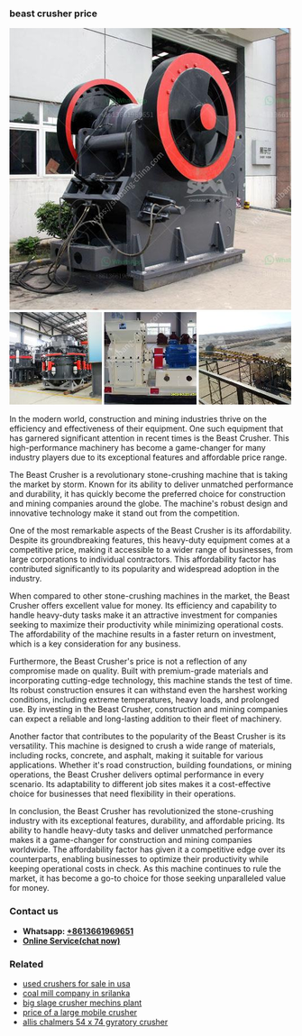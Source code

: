 <h3>beast crusher price</h3><img src='1708497267.jpg' alt=''><p>In the modern world, construction and mining industries thrive on the efficiency and effectiveness of their equipment. One such equipment that has garnered significant attention in recent times is the Beast Crusher. This high-performance machinery has become a game-changer for many industry players due to its exceptional features and affordable price range.</p><p>The Beast Crusher is a revolutionary stone-crushing machine that is taking the market by storm. Known for its ability to deliver unmatched performance and durability, it has quickly become the preferred choice for construction and mining companies around the globe. The machine's robust design and innovative technology make it stand out from the competition.</p><p>One of the most remarkable aspects of the Beast Crusher is its affordability. Despite its groundbreaking features, this heavy-duty equipment comes at a competitive price, making it accessible to a wider range of businesses, from large corporations to individual contractors. This affordability factor has contributed significantly to its popularity and widespread adoption in the industry.</p><p>When compared to other stone-crushing machines in the market, the Beast Crusher offers excellent value for money. Its efficiency and capability to handle heavy-duty tasks make it an attractive investment for companies seeking to maximize their productivity while minimizing operational costs. The affordability of the machine results in a faster return on investment, which is a key consideration for any business.</p><p>Furthermore, the Beast Crusher's price is not a reflection of any compromise made on quality. Built with premium-grade materials and incorporating cutting-edge technology, this machine stands the test of time. Its robust construction ensures it can withstand even the harshest working conditions, including extreme temperatures, heavy loads, and prolonged use. By investing in the Beast Crusher, construction and mining companies can expect a reliable and long-lasting addition to their fleet of machinery.</p><p>Another factor that contributes to the popularity of the Beast Crusher is its versatility. This machine is designed to crush a wide range of materials, including rocks, concrete, and asphalt, making it suitable for various applications. Whether it's road construction, building foundations, or mining operations, the Beast Crusher delivers optimal performance in every scenario. Its adaptability to different job sites makes it a cost-effective choice for businesses that need flexibility in their operations.</p><p>In conclusion, the Beast Crusher has revolutionized the stone-crushing industry with its exceptional features, durability, and affordable pricing. Its ability to handle heavy-duty tasks and deliver unmatched performance makes it a game-changer for construction and mining companies worldwide. The affordability factor has given it a competitive edge over its counterparts, enabling businesses to optimize their productivity while keeping operational costs in check. As this machine continues to rule the market, it has become a go-to choice for those seeking unparalleled value for money.</p><h3>Contact us</h3><ul><li><strong>Whatsapp:&nbsp;<a href="https://wa.me/8613661969651">+8613661969651</a></strong></li><li><a href="https://swt.shibang-china.com/?git&amp;zhl&amp;beast crusher price"><strong>Online Service(chat now)</strong></a></li></ul><h3>Related</h3><ul><li><a href='used crushers for sale in usa.md'>used crushers for sale in usa</a></li><li><a href='coal mill company in srilanka.md'>coal mill company in srilanka</a></li><li><a href='big slage crusher mechins plant.md'>big slage crusher mechins plant</a></li><li><a href='price of a large mobile crusher.md'>price of a large mobile crusher</a></li><li><a href='allis chalmers 54 x 74 gyratory crusher.md'>allis chalmers 54 x 74 gyratory crusher</a></li></ul>